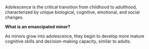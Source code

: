 Adolescence is the critical transition from childhood to adulthood, characterized by unique biological, cognitive, emotional, and social changes.

**What is an emancipated minor?**

As minors grow into adolescence, they begin to develop more mature cognitive skills and decision-making capacity, similar to adults.